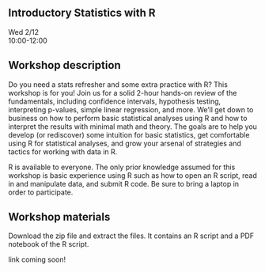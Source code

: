 ## Introductory Statistics with R

Wed 2/12  
10:00-12:00     


## Workshop description
Do you need a stats refresher and some extra practice with R? This workshop is for you! Join us for a solid 2-hour hands-on review of the fundamentals, including confidence intervals, hypothesis testing, interpreting p-values, simple linear regression, and more. We’ll get down to business on how to perform basic statistical analyses using R and how to interpret the results with minimal math and theory. The goals are to help you develop (or rediscover) some intuition for basic statistics, get comfortable using R for statistical analyses, and grow your arsenal of strategies and tactics for working with data in R.

R is available to everyone. The only prior knowledge assumed for this workshop is basic experience using R such as how to open an R script, read in and manipulate data, and submit R code. Be sure to bring a laptop in order to participate.

## Workshop materials

Download the zip file and extract the files. It contains an R script and a PDF notebook of the R script.

link coming soon!
